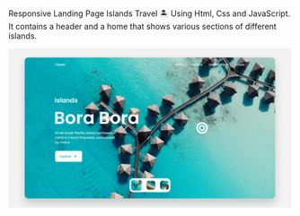 Responsive Landing Page Islands Travel 🏝️ Using Html, Css and JavaScript. It contains a header and a home that shows various sections of different islands.

![Landing Page Travel](/preview.png)
